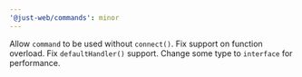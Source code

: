 ```yaml
---
'@just-web/commands': minor
---
```


Allow `command` to be used without `connect()`.
Fix support on function overload.
Fix `defaultHandler()` support.
Change some type to `interface` for performance.
